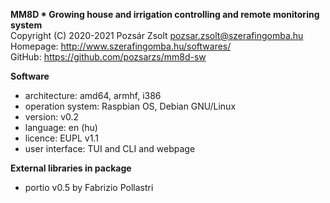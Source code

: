 **MM8D * Growing house and irrigation controlling and remote monitoring system**  
Copyright (C) 2020-2021 Pozsár Zsolt <pozsar.zsolt@szerafingomba.hu>  
Homepage: <http://www.szerafingomba.hu/softwares/>  
GitHub: <https://github.com/pozsarzs/mm8d-sw>

**Software**

 - architecture:       amd64, armhf, i386
 - operation system:   Raspbian OS, Debian GNU/Linux
 - version:            v0.2
 - language:           en (hu)
 - licence:            EUPL v1.1
 - user interface:     TUI and CLI and webpage

**External libraries in package**

 - portio v0.5 by Fabrizio Pollastri
